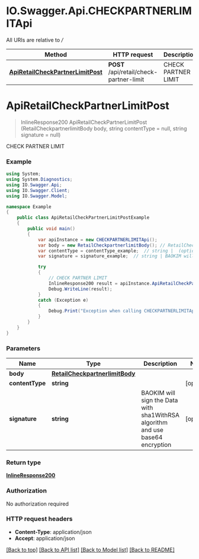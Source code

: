 # IO.Swagger.Api.CHECKPARTNERLIMITApi

All URIs are relative to */*

Method | HTTP request | Description
------------- | ------------- | -------------
[**ApiRetailCheckPartnerLimitPost**](CHECKPARTNERLIMITApi.md#apiretailcheckpartnerlimitpost) | **POST** /api/retail/check-partner-limit | CHECK PARTNER LIMIT

<a name="apiretailcheckpartnerlimitpost"></a>
# **ApiRetailCheckPartnerLimitPost**
> InlineResponse200 ApiRetailCheckPartnerLimitPost (RetailCheckpartnerlimitBody body, string contentType = null, string signature = null)

CHECK PARTNER LIMIT

### Example
```csharp
using System;
using System.Diagnostics;
using IO.Swagger.Api;
using IO.Swagger.Client;
using IO.Swagger.Model;

namespace Example
{
    public class ApiRetailCheckPartnerLimitPostExample
    {
        public void main()
        {
            var apiInstance = new CHECKPARTNERLIMITApi();
            var body = new RetailCheckpartnerlimitBody(); // RetailCheckpartnerlimitBody | 
            var contentType = contentType_example;  // string |  (optional) 
            var signature = signature_example;  // string | BAOKIM will sign the Data with sha1WithRSA algorithm and use base64 encryption (optional) 

            try
            {
                // CHECK PARTNER LIMIT
                InlineResponse200 result = apiInstance.ApiRetailCheckPartnerLimitPost(body, contentType, signature);
                Debug.WriteLine(result);
            }
            catch (Exception e)
            {
                Debug.Print("Exception when calling CHECKPARTNERLIMITApi.ApiRetailCheckPartnerLimitPost: " + e.Message );
            }
        }
    }
}
```

### Parameters

Name | Type | Description  | Notes
------------- | ------------- | ------------- | -------------
 **body** | [**RetailCheckpartnerlimitBody**](RetailCheckpartnerlimitBody.md)|  | 
 **contentType** | **string**|  | [optional] 
 **signature** | **string**| BAOKIM will sign the Data with sha1WithRSA algorithm and use base64 encryption | [optional] 

### Return type

[**InlineResponse200**](InlineResponse200.md)

### Authorization

No authorization required

### HTTP request headers

 - **Content-Type**: application/json
 - **Accept**: application/json

[[Back to top]](#) [[Back to API list]](../README.md#documentation-for-api-endpoints) [[Back to Model list]](../README.md#documentation-for-models) [[Back to README]](../README.md)
